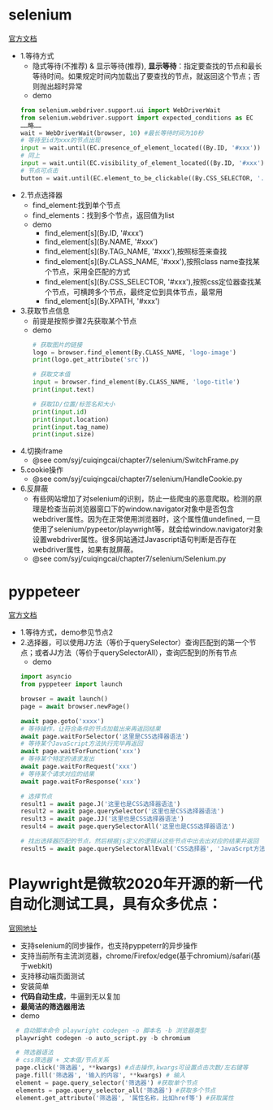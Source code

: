 # selenium
[官方文档](https://selenium-python.readthedocs.io/api.html#)
- 1.等待方式 
  - 隐式等待(不推荐) & 显示等待(推荐), **显示等待**：指定要查找的节点和最长等待时间。如果规定时间内加载出了要查找的节点，就返回这个节点；否则抛出超时异常
  - demo
  ```python
  from selenium.webdriver.support.ui import WebDriverWait
  from selenium.webdriver.support import expected_conditions as EC
  ……略……
  wait = WebDriverWait(browser, 10) #最长等待时间为10秒
  # 等待至id为xxx的节点出现
  input = wait.until(EC.presence_of_element_located((By.ID, '#xxx'))
  # 同上
  input = wait.until(EC.visibility_of_element_located((By.ID, '#xxx')))
  # 节点可点击
  button = wait.until(EC.element_to_be_clickable((By.CSS_SELECTOR, '.btn-search')))
  ```
- 2.节点选择器
  - find_element:找到单个节点
  - find_elements：找到多个节点，返回值为list
  - demo
    - find_element\[s\](By.ID, '#xxx')
    - find_element\[s\](By.NAME, '#xxx')
    - find_element\[s\](By.TAG_NAME, '#xxx'),按照标签来查找
    - find_element\[s\](By.CLASS_NAME, '#xxx'),按照class name查找某个节点，采用全匹配的方式
    - find_element\[s\](By.CSS_SELECTOR, '#xxx'),按照css定位器查找某个节点，可横跨多个节点，最终定位到具体节点，最常用
    - find_element\[s\](By.XPATH, '#xxx')
- 3.获取节点信息
  - 前提是按照步骤2先获取某个节点
  - demo
    ```python
    # 获取图片的链接
    logo = browser.find_element(By.CLASS_NAME, 'logo-image')
    print(logo.get_attribute('src')) 
    
    # 获取文本值
    input = browser.find_element(By.CLASS_NAME, 'logo-title')
    print(input.text)
    
    # 获取ID/位置/标签名和大小
    print(input.id)
    print(input.location)
    print(input.tag_name)
    print(input.size)
    
    ```
- 4.切换iframe
  - @see com/syj/cuiqingcai/chapter7/selenium/SwitchFrame.py
- 5.cookie操作
  - @see com/syj/cuiqingcai/chapter7/selenium/HandleCookie.py
- 6.反屏蔽
  - 有些网站增加了对selenium的识别，防止一些爬虫的恶意爬取。检测的原理是检查当前浏览器窗口下的window.navigator对象中是否包含webdriver属性。因为在正常使用浏览器时，这个属性值undefined, 一旦使用了selenium/pypeetor/playwright等，就会给window.navigator对象设置webdriver属性。很多网站通过Javascript语句判断是否存在webdriver属性，如果有就屏蔽。
  - @see com/syj/cuiqingcai/chapter7/selenium/Selenium.py

# pyppeteer
[官方文档](https://pyppeteer.github.io/pyppeteer/reference.html)
- 1.等待方式，demo参见节点2
- 2.选择器，可以使用J方法（等价于querySelector）查询匹配到的第一个节点；或者JJ方法（等价于querySelectorAll），查询匹配到的所有节点
  - demo
  ```python
  import asyncio
  from pyppeteer import launch
  
  browser = await launch() 
  page = await browser.newPage() 
  
  await page.goto('xxxx')
  # 等待操作，让符合条件的节点加载出来再返回结果
  await page.waitForSelector('这里是CSS选择器语法')
  # 等待某个JavaScript方法执行完毕再返回
  await page.waitForFunction('xxx')
  # 等待某个特定的请求发出
  await page.waitForRequest('xxx')
  # 等待某个请求对应的结果
  await page.waitForResponse('xxx')
  
  # 选择节点
  result1 = await page.J('这里也是CSS选择器语法')
  result2 = await page.querySelector('这里也是CSS选择器语法')
  result3 = await page.JJ('这里也是CSS选择器语法')
  result4 = await page.querySelectorAll('这里也是CSS选择器语法')
  
  # 找出选择器匹配的节点，然后根据js定义的逻辑从这些节点中出去出对应的结果并返回
  result5 = await page.querySelectorAllEval('CSS选择器', 'JavaScrpt方法')
  ```
# Playwright是微软2020年开源的新一代自动化测试工具，具有众多优点：
[官网地址](https://playwright.dev/python/docs/api/class-selectors)
- 支持selenium的同步操作，也支持pyppeterr的异步操作
- 支持当前所有主流浏览器，chrome/Firefox/edge(基于chromium)/safari(基于webkit)
- 支持移动端页面测试
- 安装简单
- **代码自动生成**，牛逼到无以复加
- **最简洁的筛选器用法**
- demo
```python
  # 自动脚本命令 playwright codegen -o 脚本名 -b 浏览器类型
  playwright codegen -o auto_script.py -b chromium

  # 筛选器语法
  # css筛选器 + 文本值/节点关系
  page.click('筛选器', **kwargs) #点击操作,kwargs可设置点击次数/左右键等
  page.fill('筛选器', '输入的内容', **kwargs) # 输入
  element = page.query_selector('筛选器') #获取单个节点
  elements = page.query_selector_all('筛选器') #获取多个节点
  element.get_attribute('筛选器', '属性名称，比如href等') #获取属性
  ```